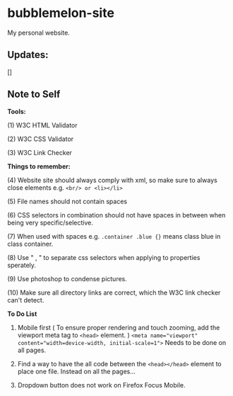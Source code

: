 # bubblemelon-site
My personal website.

Updates:
------

[]

Note to Self
------


**Tools:**

(1) W3C HTML Validator

(2) W3C CSS Validator

(3) W3C Link Checker



**Things to remember:**


(4) Website site should always comply with xml, so make sure to always close elements e.g. ` <br/> or <li></li> `
	
(5) File names should not contain spaces

(6) CSS selectors in combination should not have spaces in between when being very specific/selective. 

(7) When used with spaces e.g. `.container .blue {}` means class blue in class container. 
	
(8) Use " , " to separate css selectors when applying to properties sperately.

(9) Use photoshop to condense pictures.
	
(10) Make sure all directory links are correct, which the W3C link checker can't detect. 


**To Do List**

1. Mobile first ( To ensure proper rendering and touch zooming, add the viewport meta tag to `<head>` element. )
`<meta name="viewport" content="width=device-width, initial-scale=1">`
Needs to be done on all pages. 

2. Find a way to have the all code between the `<head></head>` element to place one file. Instead on all the pages...

3. Dropdown button does not work on Firefox Focus Mobile.

